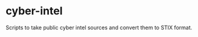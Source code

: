 cyber-intel
===========

Scripts to take public cyber intel sources and convert them to STIX format.
